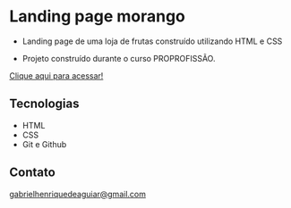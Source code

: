  # Landing page morango

 - Landing page de uma loja de frutas construído utilizando HTML e CSS

 - Projeto construído durante o curso PROPROFISSÃO.

 [Clique aqui para acessar!](https://gabrielaguiar1573.github.io/landingPageMorango/)

## Tecnologias

- HTML
- CSS
- Git e Github

## Contato

gabrielhenriquedeaguiar@gmail.com
